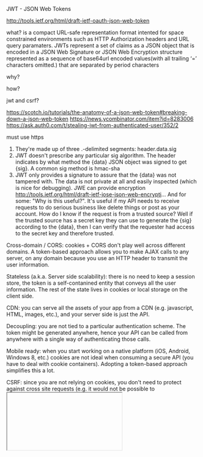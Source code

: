 JWT - JSON Web Tokens

http://tools.ietf.org/html/draft-ietf-oauth-json-web-token

what?
is a compact URL-safe representation format intented for space constrained environments such as HTTP Authorization headers and URL query paramaters. JWTs represent a set of claims as a JSON object that is encoded in a JSON Web Signature or JSON Web Encryption structure
represented as a sequence of base64url encoded values(with all trailing ‘=’ characters omitted.) that are separated by period characters


why?


how?



jwt and csrf?









https://scotch.io/tutorials/the-anatomy-of-a-json-web-token#breaking-down-a-json-web-token
https://news.ycombinator.com/item?id=8283006
https://ask.auth0.com/t/stealing-jwt-from-authenticated-user/352/2


must use https


1. They're made up of three .-delimited segments: header.data.sig
2. JWT doesn't prescribe any particular sig algorithm. The header indicates by what method the {data} JSON object was signed to get {sig}. A common sig method is hmac-sha
3. JWT only provides a signature to assure that the {data} was not tampered with. The data is not private at all and easily inspected (which is nice for debugging). JWE can provide encryption http://tools.ietf.org/html/draft-ietf-jose-json-web-encrypti...
And for some: "Why is this useful?". It's useful if my API needs to receive requests to do serious business like delete things or post as your account. How do I know if the request is from a trusted source? Well if the trusted source has a secret key they can use to generate the {sig} according to the {data}, then I can verify that the requester had access to the secret key and therefore trusted.















Cross-domain / CORS: cookies + CORS don't play well across different domains. A token-based approach allows you to make AJAX calls to any server, on any domain because you use an HTTP header to transmit the user information.

Stateless (a.k.a. Server side scalability): there is no need to keep a session store, the token is a self-contanined entity that conveys all the user information. The rest of the state lives in cookies or local storage on the client side.

CDN: you can serve all the assets of your app from a CDN (e.g. javascript, HTML, images, etc.), and your server side is just the API.

Decoupling: you are not tied to a particular authentication scheme. The token might be generated anywhere, hence your API can be called from anywhere with a single way of authenticating those calls.

Mobile ready: when you start working on a native platform (iOS, Android, Windows 8, etc.) cookies are not ideal when consuming a secure API (you have to deal with cookie containers). Adopting a token-based approach simplifies this a lot.

CSRF: since you are not relying on cookies, you don't need to protect against cross site requests (e.g. it would not be possible to <iframe> your site, generate a POST request and re-use the existing authentication cookie because there will be none).

Performance: we are not presenting any hard perf benchmarks here, but a network roundtrip (e.g. finding a session on database) is likely to take more time than calculating an HMACSHA256 to validate a token and parsing its contents.

Standard-based: your API could accept a standard JSON Web Token (JWT). This is a standard and there are multiple backend libraries (.NET, Ruby, Java, Python, PHP) and companies backing their infrastructure (e.g. Firebase, Google, Microsoft). As an example, Firebase allows their customers to use any authentication mechanism, as long as you generate a JWT with certain pre-defined properties, and signed with the shared secret to call their API.








